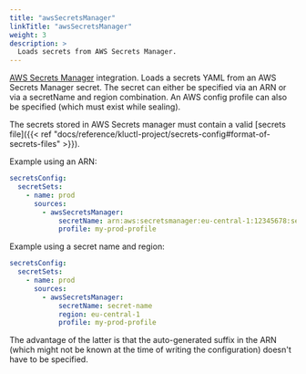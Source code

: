 ```yaml
---
title: "awsSecretsManager"
linkTitle: "awsSecretsManager"
weight: 3
description: >
  Loads secrets from AWS Secrets Manager.
---
```


[AWS Secrets Manager](https://aws.amazon.com/secrets-manager/) integration. Loads a secrets YAML from an AWS Secrets
Manager secret. The secret can either be specified via an ARN or via a secretName and region combination. An AWS
config profile can also be specified (which must exist while sealing).

The secrets stored in AWS Secrets manager must contain
a valid [secrets file]({{< ref "docs/reference/kluctl-project/secrets-config#format-of-secrets-files" >}}).

Example using an ARN:
```yaml
secretsConfig:
  secretSets:
    - name: prod
      sources:
        - awsSecretsManager:
            secretName: arn:aws:secretsmanager:eu-central-1:12345678:secret:secret-name-XYZ
            profile: my-prod-profile
```

Example using a secret name and region:
```yaml
secretsConfig:
  secretSets:
    - name: prod
      sources:
        - awsSecretsManager:
            secretName: secret-name
            region: eu-central-1
            profile: my-prod-profile
```

The advantage of the latter is that the auto-generated suffix in the ARN (which might not be known at the time of
writing the configuration) doesn't have to be specified.
